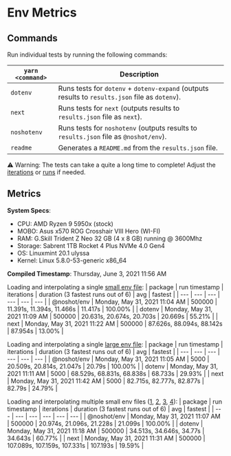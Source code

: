 # Env Metrics

## Commands

Run individual tests by running the following commands:

| `yarn <command>` | Description                                                                                     |
| ---------------- | ----------------------------------------------------------------------------------------------- |
| `dotenv`         | Runs tests for `dotenv` + `dotenv-expand` (outputs results to `results.json` file as `dotenv`). |
| `next`           | Runs tests for `next` (outputs results to `results.json` file as `next`).                       |
| `noshotenv`          | Runs tests for `noshotenv` (outputs results to `results.json` file as `@noshot/env`).           |
| `readme`         | Generates a `README.md` from the `results.json` file.                                           |

⚠️ Warning: The tests can take a quite a long time to complete! Adjust the [iterations](https://github.com/no-shot/noshot/env-metrics/blob/main/config/iterationsConfig.js) or [runs](https://github.com/no-shot/noshot/env-metrics/blob/main/config/runsConfig.js) if needed.


## Metrics

**System Specs**:

- CPU: AMD Ryzen 9 5950x (stock)
- MOBO: Asus x570 ROG Crosshair VIII Hero (WI-FI)
- RAM: G.Skill Trident Z Neo 32 GB (4 x 8 GB) running @ 3600Mhz
- Storage: Sabrent 1TB Rocket 4 Plus NVMe 4.0 Gen4
- OS: Linuxmint 20.1 ulyssa
- Kernel: Linux 5.8.0-53-generic x86_64

**Compiled Timestamp**: Thursday, June 3, 2021 11:56 AM

Loading and interpolating a single [small env file](https://github.com/no-shot/env-metrics/blob/main/.env):
| package | run timestamp | iterations | duration (3 fastest runs out of 6) | avg | fastest |
| --- | --- | --- | --- | --- | --- |
| @noshot/env | Monday, May 31, 2021 11:04 AM | 500000 | 11.391s, 11.394s, 11.466s | 11.417s | 100.00% |
| dotenv | Monday, May 31, 2021 11:09 AM | 500000 | 20.631s, 20.674s, 20.703s | 20.669s | 55.21% |
| next | Monday, May 31, 2021 11:22 AM | 500000 | 87.626s, 88.094s, 88.142s | 87.954s | 13.00% |

Loading and interpolating a single [large env file](https://github.com/no-shot/env-metrics/blob/main/.env.interp):
| package | run timestamp | iterations | duration (3 fastest runs out of 6) | avg | fastest |
| --- | --- | --- | --- | --- | --- |
| @noshot/env | Monday, May 31, 2021 11:05 AM | 5000 | 20.509s, 20.814s, 21.047s | 20.79s | 100.00% |
| dotenv | Monday, May 31, 2021 11:11 AM | 5000 | 68.529s, 68.831s, 68.838s | 68.733s | 29.93% |
| next | Monday, May 31, 2021 11:42 AM | 5000 | 82.715s, 82.777s, 82.877s | 82.79s | 24.79% |

Loading and interpolating multiple small env files ([1](https://github.com/no-shot/env-metrics/blob/main/.env), [2](https://github.com/no-shot/env-metrics/blob/main/.env.development), [3](https://github.com/no-shot/env-metrics/blob/main/.env.local), [4](https://github.com/no-shot/env-metrics/blob/main/.env.development.local)):
| package | run timestamp | iterations | duration (3 fastest runs out of 6) | avg | fastest |
| --- | --- | --- | --- | --- | --- |
| @noshot/env | Monday, May 31, 2021 11:07 AM | 500000 | 20.974s, 21.096s, 21.228s | 21.099s | 100.00% |
| dotenv | Monday, May 31, 2021 11:18 AM | 500000 | 34.513s, 34.646s, 34.77s | 34.643s | 60.77% |
| next | Monday, May 31, 2021 11:31 AM | 500000 | 107.089s, 107.159s, 107.331s | 107.193s | 19.59% |
